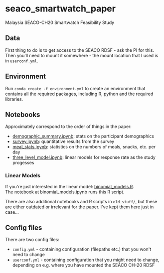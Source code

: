 # seaco_smartwatch_paper
Malaysia SEACO-CH20 Smartwatch Feasibility Study

## Data
First thing to do is to get access to the SEACO RDSF - ask the PI for this.
Then you'll need to mount it somewhere - the mount location that I used is in `userconf.yml`.

## Environment
Run `conda create -f environment.yml` to create an environment that contains all the required packages,
including R, python and the required libraries.

## Notebooks
Approximately correspond to the order of things in the paper:

 - [demographic_summary.ipynb](demographic_summary.ipynb): stats on the participant demographics
 - [survey.ipynb](survey.ipynb): quantitative results from the survey
 - [meal_stats.ipynb](meal_stats.ipynb): statistics on the numbers of meals, snacks, etc. per day
 - [three_level_model.ipynb](three_level_model.ipynb): linear models for response rate as the study progesses

### Linear Models
If you're just interested in the linear model: [binomial_models.R](analysis_utils/r/binomial_models.R).  
The notebook at binomial_models.ipynb runs this R script.

There are also additional notebooks and R scripts in `old_stuff/`, but these are either outdated or irrelevant for the paper.
I've kept them here just in case...

## Config files
There are two config files:
- `config.yml` - containing configuration (filepaths etc.) that you won't need to change
- `userconf.yml` - containing configuration that you might need to change, depending on e.g. where you have mounted the SEACO CH-20 RDSF